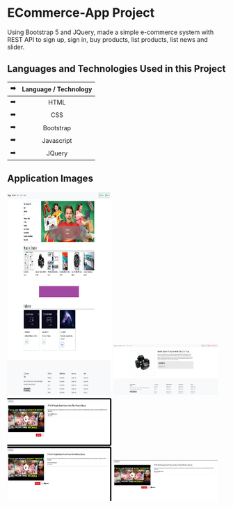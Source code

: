 # ECommerce-App Project


Using Bootstrap 5 and JQuery, made a simple e-commerce system with REST API to sign up, sign in, buy products, list products, list news and slider. 

## Languages and Technologies Used in this Project

| :arrow_right: | Language / Technology  |  
| ------------- |:-------------:|
| :arrow_right: | HTML | 
| :arrow_right: | CSS | 
| :arrow_right: | Bootstrap  |  
| :arrow_right: | Javascript  | 
| :arrow_right: | JQuery  | 

## Application Images

<p>
<a href="https://github.com/Residenttt/ECommerce-App/blob/main/img/01.png" target="_blank">
<img src="https://github.com/Residenttt/ECommerce-App/blob/main/img/01.png" width="240" height='467' style="max-width:100%;"></a>
  
<a href="https://github.com/Residenttt/ECommerce-App/blob/main/img/02.png" target="_blank">
<img src="https://github.com/Residenttt/ECommerce-App/blob/main/img/02.png" width="240" style="max-width:100%;"></a>
  
<a href="https://github.com/Residenttt/Youtube-API/blob/master/img/03.png" target="_blank">
<img src="https://github.com/Residenttt/Youtube-API/blob/master/img/03.png" width="240" style="max-width:100%;"></a>

<a href="https://github.com/Residenttt/Youtube-API/blob/master/img/04.png" target="_blank">
<img src="https://github.com/Residenttt/Youtube-API/blob/master/img/04.png" width="240" style="max-width:100%;"></a>

  
</p>